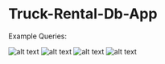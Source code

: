 # Truck-Rental-Db-App

Example Queries:

![alt text](https://raw.githubusercontent.com/parthkhanna150/Truck-Rental-Db-App/master/1_1.png)
![alt text](https://raw.githubusercontent.com/parthkhanna150/Truck-Rental-Db-App/master/1_2.png)
![alt text](https://raw.githubusercontent.com/parthkhanna150/Truck-Rental-Db-App/master/2.png)
![alt text](https://raw.githubusercontent.com/parthkhanna150/Truck-Rental-Db-App/master/3.png)
